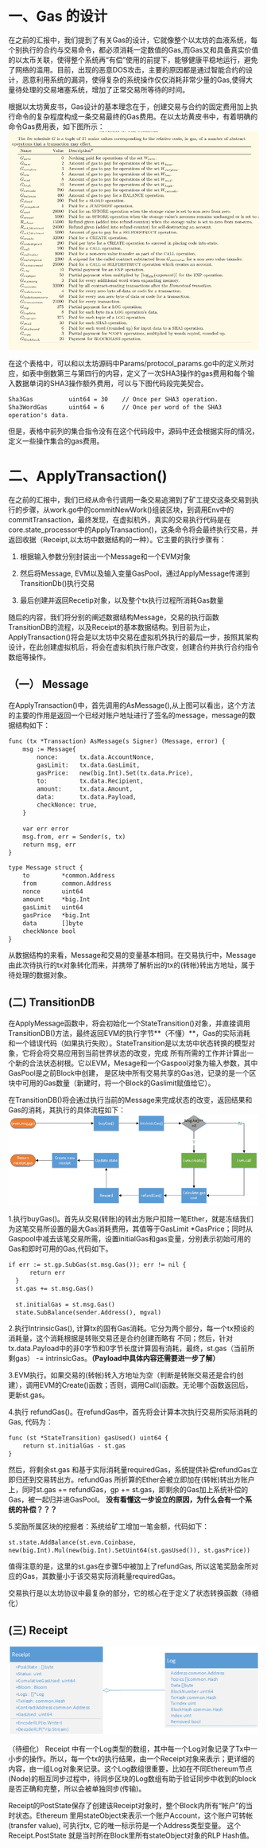 #  一、Gas 的设计
在之前的汇报中，我们提到了有关Gas的设计，它就像整个以太坊的血液系统，每个别执行的合约与交易命令，都必须消耗一定数值的Gas,而Gas又和具备真实价值的以太币关联，使得整个系统再“有偿”使用的前提下，能够健康平稳地运行，避免了网络的滥用。目前，出现的恶意DOS攻击，主要的原因都是通过智能合约的设计，恶意利用系统的漏洞，使得复杂的系统操作仅仅消耗非常少量的Gas,使得大量待处理的交易堵塞系统，增加了正常交易所等待的时间。

根据以太坊黄皮书，Gas设计的基本理念在于，创建交易与合约的固定费用加上执行命令的复杂程度构成一条交易最终的Gas费用。在以太坊黄皮书中，有着明确的命令Gas费用表，如下图所示：
![trie](img/20180330/gas_price.png)

在这个表格中，可以和以太坊源码中Params/protocol_params.go中的定义所对应，如表中倒数第三与第四行的内容，定义了一次SHA3操作的gas费用和每个输入数据单词的SHA3操作额外费用，可以与下图代码段完美契合。

```
Sha3Gas          uint64 = 30    // Once per SHA3 operation.
Sha3WordGas      uint64 = 6     // Once per word of the SHA3 operation's data.
```
但是，表格中前列的集合指令没有在这个代码段中，源码中还会根据实际的情况，定义一些操作集合的gas费用。

# 二、ApplyTransaction()
在之前的汇报中，我们已经从命令行调用一条交易追溯到了矿工提交这条交易到执行的步骤，从work.go中的commitNewWork()组装区块，到调用Env中的commitTransaction，最终发现，在虚拟机外，真实的交易执行代码是在core.state_processor中的ApplyTransaction()，这条命令将会最终执行交易，并返回收据（Receipt,以太坊中数据结构的一种）。它主要的执行步骤有：
1.	根据输入参数分别封装出一个Message和一个EVM对象

2.	然后将Message, EVM以及输入变量GasPool，通过ApplyMessage传递到TransitionDb()执行交易

3.	最后创建并返回Recetip对象，以及整个tx执行过程所消耗Gas数量

随后的内容，我们将分别的阐述数据结构Message，交易的执行函数TransitionDB的流程，以及Receipt的基本数据结构。到目前为止，ApplyTransaction()将会是以太坊中交易在虚拟机外执行的最后一步，按照其架构设计，在此创建虚拟机后，将会在虚拟机执行账户改变，创建合约并执行合约指令数组等操作。
## （一） Message

在ApplyTransaction()中，首先调用的AsMessage(),从上图可以看出，这个方法的主要的作用是返回一个已经对账户地址进行了签名的message，message的数据结构如下：
```
func (tx *Transaction) AsMessage(s Signer) (Message, error) {
	msg := Message{
		nonce:      tx.data.AccountNonce,
		gasLimit:   tx.data.GasLimit,
		gasPrice:   new(big.Int).Set(tx.data.Price),
		to:         tx.data.Recipient,
		amount:     tx.data.Amount,
		data:       tx.data.Payload,
		checkNonce: true,
	}

	var err error
	msg.from, err = Sender(s, tx)
	return msg, err
}
```
    type Message struct {
    	to         *common.Address
    	from       common.Address
    	nonce      uint64
    	amount     *big.Int
    	gasLimit   uint64
    	gasPrice   *big.Int
    	data       []byte
    	checkNonce bool
    }
从数据结构的来看，Message和交易的变量基本相同。在交易执行中，Message由此次待执行的tx对象转化而来，并携带了解析出的tx的(转帐)转出方地址，属于待处理的数据对象。

## (二)  TransitionDB
在ApplyMessage函数中，将会初始化一个StateTransition()对象，并直接调用TransitionDB()方法，最终返回EVM的执行字节**（不懂）**，Gas的实际消耗
和一个错误代码（如果执行失败）。StateTransition是以太坊中状态转换的模型对象，它将会将交易应用到当前世界状态的改变，完成
所有所需的工作并计算出一个新的合法状态树根。它以EVM，Mesage和一个Gaspool对象为输入参数，其中GasPool是之前Block中创建，
是区块中所有交易共享的Gas池，记录的是一个区块中可用的Gas数量（新建时，将一个Block的Gaslimit赋值给它）。

在TransitionDB()将会通过执行当前的Message来完成状态的改变，返回结果和Gas的消耗，其执行的具体流程如下：
![TransitionDB](./img/20180330/transitionDB.png)

1.执行buyGas()。首先从交易(转账)的转出方账户扣除一笔Ether，就是冻结我们为这笔交易所设置的最大Gas消耗费用，其值等于GasLimit
*GasPrice；同时从Gaspool中减去该笔交易所需，设置initialGas和gas变量，分别表示初始可用的Gas和即时可用的Gas,代码如下。
  ```
  if err := st.gp.SubGas(st.msg.Gas()); err != nil {
  		return err
  	}
    st.gas += st.msg.Gas() 
       
    st.initialGas = st.msg.Gas()
    state.SubBalance(sender.Address(), mgval)
   ```

2.执行IntrinsicGas(), 计算tx的固有Gas消耗。它分为两个部分，每一个tx预设的消耗量，这个消耗根据是转账交易还是合约创建而略有
不同；然后，针对tx.data.Payload中的非0字节和0字节长度计算固有消耗，最终，st.gas（当前所剩gas） -= intrinsicGas。**（Payload中具体内容还需要进一步了解）**

3.EVM执行。如果交易的(转帐)转入方地址为空（判断是转账交易还是合约创建），调用EVM的Create()函数；否则，调用Call()函数。无论哪个函数返回后，更新st.gas。

4.执行 refundGas()。在refundGas中，首先将会计算本次执行交易所实际消耗的Gas, 代码为：
    
    func (st *StateTransition) gasUsed() uint64 {
    	return st.initialGas - st.gas
    }
然后，将剩余st.gas 和基于实际消耗量requiredGas，系统提供补偿refundGas立即归还到交易转出方。refundGas 所折算的Ether会被立即加在(转帐)转出方账户上，同时st.gas += refundGas，gp += st.gas，即剩余的Gas加上系统补偿的Gas，被一起归并进GasPool。
**没有看懂这一步设立的原因，为什么会有一个系统的补偿？？？**

5.奖励所属区块的挖掘者：系统给矿工增加一笔金额，代码如下：

    st.state.AddBalance(st.evm.Coinbase, new(big.Int).Mul(new(big.Int).SetUint64(st.gasUsed()), st.gasPrice))
值得注意的是，这里的st.gas在步骤5中被加上了refundGas, 所以这笔奖励金所对应的Gas，其数量小于该交易实际消耗量requiredGas。

交易执行是以太坊协议中最复杂的部分，它的核心在于定义了状态转换函数（待细化）

## (三) Receipt
![Receipt](./img/20180330/Receipt.png)

（待细化）
Receipt 中有一个Log类型的数组，其中每一个Log对象记录了Tx中一小步的操作。所以，每一个tx的执行结果，由一个Receipt对象来表示；更详细的内容，由一组Log对象来记录。这个Log数组很重要，比如在不同Ethereum节点(Node)的相互同步过程中，待同步区块的Log数组有助于验证同步中收到的block是否正确和完整，所以会被单独同步(传输)。

Receipt的PostState保存了创建该Receipt对象时，整个Block内所有“帐户”的当时状态。Ethereum 里用stateObject来表示一个账户Account，这个账户可转帐(transfer value), 可执行tx, 它的唯一标示符是一个Address类型变量。 这个Receipt.PostState 就是当时所在Block里所有stateObject对象的RLP Hash值。

